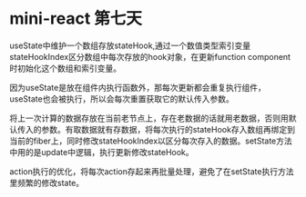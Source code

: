 # mini-react 第七天

useState中维护一个数组存放stateHook,通过一个数值类型索引变量stateHookIndex区分数组中每次存放的hook对象，在更新function component 时初始化这个数组和索引变量。

因为useState是放在组件内执行函数外，那每次更新都会重复执行组件，useState也会被执行，所以会每次重置获取它的默认传入参数。

将上一次计算的数据存放在当前老节点上，存在老数据的话就用老数据，否则用默认传入的参数。有取数据就有存数据，将每次执行的stateHook存入数组再绑定到当前的fiber上，同时修改stateHookIndex以区分每次存入的数据。setState方法中用的是update中逻辑，执行更新修改stateHook。

action执行的优化，将每次action存起来再批量处理，避免了在setState执行方法里频繁的修改state。